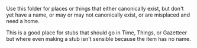 Use this folder for places or things that either canonically exist, but don't yet have a name, or may or may not canonically exist, or are misplaced and need a home.

This is a good place for stubs that should go in Time, Things, or Gazetteer but where even making a stub isn't sensible because the item has no name.